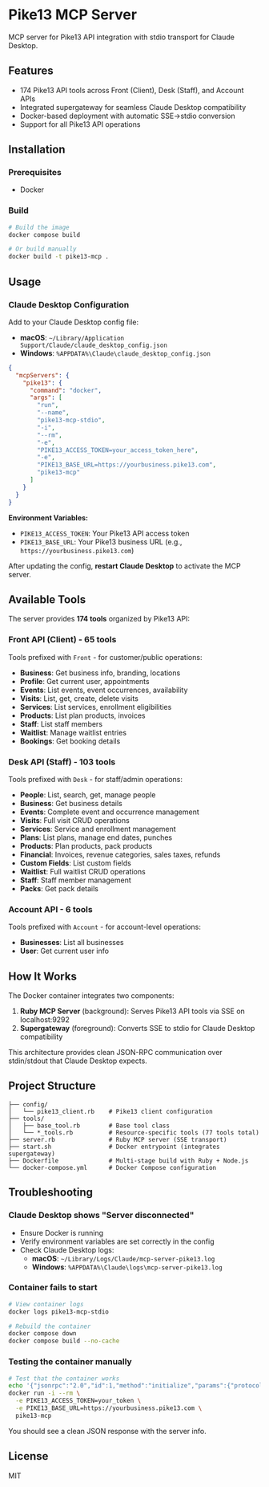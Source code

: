 # Pike13 MCP Server

MCP server for Pike13 API integration with stdio transport for Claude Desktop.

## Features

- 174 Pike13 API tools across Front (Client), Desk (Staff), and Account APIs
- Integrated supergateway for seamless Claude Desktop compatibility
- Docker-based deployment with automatic SSE→stdio conversion
- Support for all Pike13 API operations

## Installation

### Prerequisites
- Docker

### Build

```bash
# Build the image
docker compose build

# Or build manually
docker build -t pike13-mcp .
```

## Usage

### Claude Desktop Configuration

Add to your Claude Desktop config file:
- **macOS**: `~/Library/Application Support/Claude/claude_desktop_config.json`
- **Windows**: `%APPDATA%\Claude\claude_desktop_config.json`

```json
{
  "mcpServers": {
    "pike13": {
      "command": "docker",
      "args": [
        "run",
        "--name",
        "pike13-mcp-stdio",
        "-i",
        "--rm",
        "-e",
        "PIKE13_ACCESS_TOKEN=your_access_token_here",
        "-e",
        "PIKE13_BASE_URL=https://yourbusiness.pike13.com",
        "pike13-mcp"
      ]
    }
  }
}
```

**Environment Variables:**
- `PIKE13_ACCESS_TOKEN`: Your Pike13 API access token
- `PIKE13_BASE_URL`: Your Pike13 business URL (e.g., `https://yourbusiness.pike13.com`)

After updating the config, **restart Claude Desktop** to activate the MCP server.

## Available Tools

The server provides **174 tools** organized by Pike13 API:

### Front API (Client) - 65 tools
Tools prefixed with `Front` - for customer/public operations:
- **Business**: Get business info, branding, locations
- **Profile**: Get current user, appointments
- **Events**: List events, event occurrences, availability
- **Visits**: List, get, create, delete visits
- **Services**: List services, enrollment eligibilities
- **Products**: List plan products, invoices
- **Staff**: List staff members
- **Waitlist**: Manage waitlist entries
- **Bookings**: Get booking details

### Desk API (Staff) - 103 tools
Tools prefixed with `Desk` - for staff/admin operations:
- **People**: List, search, get, manage people
- **Business**: Get business details
- **Events**: Complete event and occurrence management
- **Visits**: Full visit CRUD operations
- **Services**: Service and enrollment management
- **Plans**: List plans, manage end dates, punches
- **Products**: Plan products, pack products
- **Financial**: Invoices, revenue categories, sales taxes, refunds
- **Custom Fields**: List custom fields
- **Waitlist**: Full waitlist CRUD operations
- **Staff**: Staff member management
- **Packs**: Get pack details

### Account API - 6 tools
Tools prefixed with `Account` - for account-level operations:
- **Businesses**: List all businesses
- **User**: Get current user info

## How It Works

The Docker container integrates two components:
1. **Ruby MCP Server** (background): Serves Pike13 API tools via SSE on localhost:9292
2. **Supergateway** (foreground): Converts SSE to stdio for Claude Desktop compatibility

This architecture provides clean JSON-RPC communication over stdin/stdout that Claude Desktop expects.

## Project Structure

```
├── config/
│   └── pike13_client.rb    # Pike13 client configuration
├── tools/
│   ├── base_tool.rb        # Base tool class
│   └── *_tools.rb          # Resource-specific tools (77 tools total)
├── server.rb               # Ruby MCP server (SSE transport)
├── start.sh                # Docker entrypoint (integrates supergateway)
├── Dockerfile              # Multi-stage build with Ruby + Node.js
└── docker-compose.yml      # Docker Compose configuration
```

## Troubleshooting

### Claude Desktop shows "Server disconnected"
- Ensure Docker is running
- Verify environment variables are set correctly in the config
- Check Claude Desktop logs:
  - **macOS**: `~/Library/Logs/Claude/mcp-server-pike13.log`
  - **Windows**: `%APPDATA%\Claude\logs\mcp-server-pike13.log`

### Container fails to start
```bash
# View container logs
docker logs pike13-mcp-stdio

# Rebuild the container
docker compose down
docker compose build --no-cache
```

### Testing the container manually
```bash
# Test that the container works
echo '{"jsonrpc":"2.0","id":1,"method":"initialize","params":{"protocolVersion":"2024-11-05","capabilities":{},"clientInfo":{"name":"test","version":"1.0"}}}' | \
docker run -i --rm \
  -e PIKE13_ACCESS_TOKEN=your_token \
  -e PIKE13_BASE_URL=https://yourbusiness.pike13.com \
  pike13-mcp
```

You should see a clean JSON response with the server info.

## License

MIT
